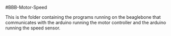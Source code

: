#BBB-Motor-Speed

This is the folder containing the programs running on the beaglebone that communicates with the arduino running the motor controller and the arduino running the speed sensor.

